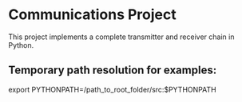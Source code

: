# Communications Project

This project implements a complete transmitter and receiver chain in Python.


## Temporary path resolution for examples:
export PYTHONPATH=/path_to_root_folder/src:$PYTHONPATH
